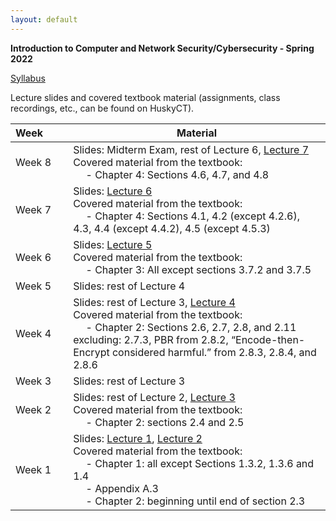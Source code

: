 ```yaml
---
layout: default
---
```


**Introduction to Computer and Network Security/Cybersecurity - Spring 2022**

[Syllabus](./syllabus.pdf)

Lecture slides and covered textbook material (assignments, class recordings, etc., can be found on HuskyCT).

| Week&emsp;&emsp;| Material           |
|----------|--------------------|
| Week 8 | Slides: Midterm Exam, rest of Lecture 6, [Lecture 7](./lecture7.pdf) <br/> Covered material from the textbook: <br/> &emsp; - Chapter 4: Sections 4.6, 4.7, and 4.8 |
| Week 7 | Slides: [Lecture 6](./lecture6.pdf) <br/> Covered material from the textbook: <br/> &emsp; - Chapter 4: Sections 4.1, 4.2 (except 4.2.6), 4.3, 4.4 (except 4.4.2), 4.5 (except 4.5.3) |
| Week 6 | Slides: [Lecture 5](./lecture5.pdf) <br/> Covered material from the textbook: <br/> &emsp; - Chapter 3: All except sections 3.7.2 and 3.7.5 |
| Week 5 | Slides: rest of Lecture 4 |
| Week 4 | Slides: rest of Lecture 3, [Lecture 4](./lecture4.pdf) <br/> Covered material from the textbook: <br/> &emsp; - Chapter 2: Sections 2.6, 2.7, 2.8, and 2.11 excluding: 2.7.3, PBR from 2.8.2, “Encode-then-Encrypt considered harmful.” from 2.8.3, 2.8.4, and 2.8.6 |
| Week 3 | Slides: rest of Lecture 3 |
| Week 2 | Slides: rest of Lecture 2, [Lecture 3](./lecture3.pdf) <br/> Covered material from the textbook: <br/> &emsp; - Chapter 2: sections 2.4 and 2.5 |
| Week 1 | Slides: [Lecture 1](./lecture1.pdf), [Lecture 2](./lecture2.pdf) <br/> Covered material from the textbook: <br/> &emsp; - Chapter 1: all except Sections 1.3.2, 1.3.6 and 1.4 <br/> &emsp; - Appendix A.3 <br/> &emsp; - Chapter 2: beginning until end of section 2.3|